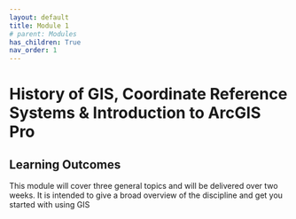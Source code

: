 ```yaml
---
layout: default
title: Module 1
# parent: Modules
has_children: True
nav_order: 1
---
```


# History of GIS, Coordinate Reference Systems & Introduction to ArcGIS Pro

## Learning Outcomes

This module will cover three general topics and will be delivered over two weeks.  It is intended to give a broad overview of the discipline and get you started with using GIS

<!-- 
### History of GIS

* First maps & surveys
* Exploration and expansion - maps and colonialism
* Development of atlases (first spatial databases)
* Development of map projections and spatial analysis methods
* Historical wrongs in GIS

### Coordinate Reference Systems

* Steps of Abstraction: 3D Earth >>> 2D Map
* Local vs. Datums
* Geographic Coordinate Systems
* Projected Coordinate Systems
* Map Scale

### Introduction to ArcGIS Pro (Lab Weeks 1 & 2)

* Get your bearings with ArcGSI Pro software package
* Determine a layer's Coordinate Reference System
* Investigate the impacts of Coordinate Reference System on analysis
* Set the scale of your map
* Brief overview of digitizing and georeferencing
* Introduction to spatial analysis
* Create and share a map -->


<!-- ## Deliverables

Every module has a corresponding canvas submission that will be scored out of 100 pts.  See the [assessment pages](docs/Assessment.md).
 -->